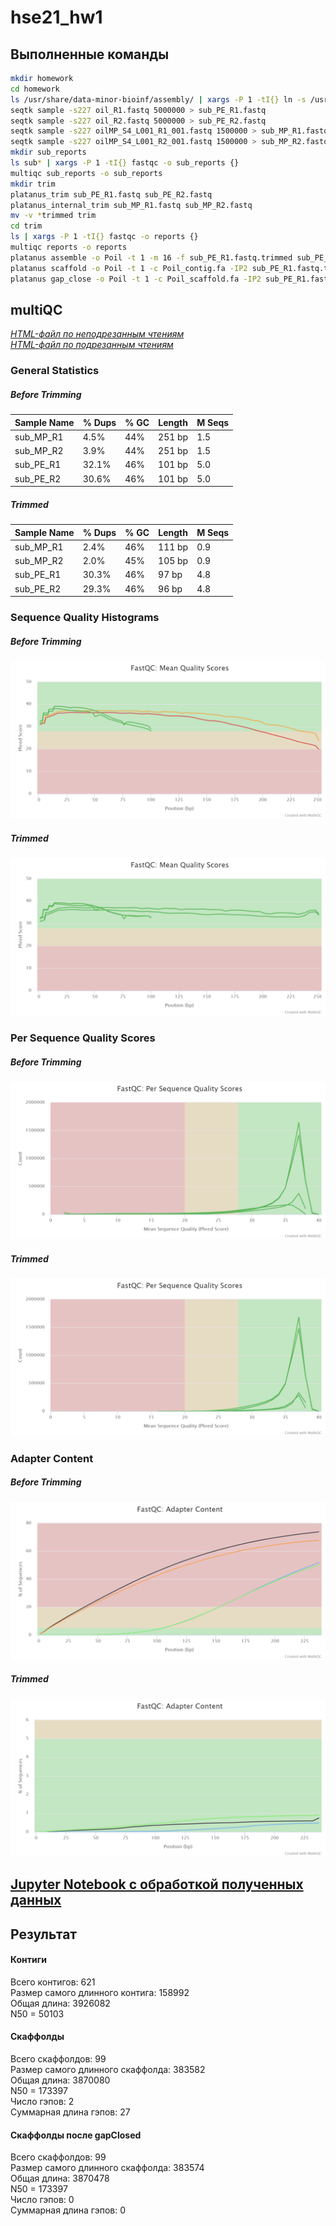 # hse21_hw1

## Выполненные команды
```bash
mkdir homework
cd homework
ls /usr/share/data-minor-bioinf/assembly/ | xargs -P 1 -tI{} ln -s /usr/share/data-minor-bioinf/assembly/{}
seqtk sample -s227 oil_R1.fastq 5000000 > sub_PE_R1.fastq
seqtk sample -s227 oil_R2.fastq 5000000 > sub_PE_R2.fastq
seqtk sample -s227 oilMP_S4_L001_R1_001.fastq 1500000 > sub_MP_R1.fastq
seqtk sample -s227 oilMP_S4_L001_R2_001.fastq 1500000 > sub_MP_R2.fastq
mkdir sub_reports
ls sub* | xargs -P 1 -tI{} fastqc -o sub_reports {}
multiqc sub_reports -o sub_reports
mkdir trim
platanus_trim sub_PE_R1.fastq sub_PE_R2.fastq
platanus_internal_trim sub_MP_R1.fastq sub_MP_R2.fastq
mv -v *trimmed trim
cd trim
ls | xargs -P 1 -tI{} fastqc -o reports {}
multiqc reports -o reports
platanus assemble -o Poil -t 1 -m 16 -f sub_PE_R1.fastq.trimmed sub_PE_R2.fastq.trimmed 2> assemble.log
platanus scaffold -o Poil -t 1 -c Poil_contig.fa -IP2 sub_PE_R1.fastq.trimmed sub_PE_R2.fastq.trimmed -OP2 sub_MP_R1.fastq.int_trimmed sub_MP_R2.fastq.int_trimmed 2> scaffold.log
platanus gap_close -o Poil -t 1 -c Poil_scaffold.fa -IP2 sub_PE_R1.fastq.trimmed sub_PE_R2.fastq.trimmed -OP2 sub_MP_R1.fastq.int_trimmed sub_MP_R2.fastq.int_trimmed 2> gapclose.log

```

## multiQC
[*HTML-файл по неподрезанным чтениям*](/data/multiqc_not_trimmed.html)\
[*HTML-файл по подрезанным чтениям*](/data/multiqc_trimmed.html)

### General Statistics
##### Before Trimming
Sample Name |	% Dups |	% GC |	Length |	M Seqs
-|-|-|-|-
sub_MP_R1 |	4.5% |	44% |	251 bp |	1.5
sub_MP_R2 |	3.9% |	44% |	251 bp |	1.5
sub_PE_R1 |	32.1% |	46% |	101 bp |	5.0
sub_PE_R2	| 30.6%	| 46%	| 101 bp |	5.0

##### Trimmed
Sample Name |	% Dups |	% GC |	Length |	M Seqs
-|-|-|-|-
sub_MP_R1 |	2.4% |	46%  |	111 bp |	0.9
sub_MP_R2 |	2.0% |	45% |	105 bp |	0.9
sub_PE_R1 |	30.3% |	46% |	97 bp |	4.8
sub_PE_R2	| 29.3%	| 46%	| 96 bp |	4.8

### Sequence Quality Histograms
##### Before Trimming
![](screenshots/fastqc_per_base_sequence_quality_plot.png)
##### Trimmed
![](screenshots/trim_fastqc_per_base_sequence_quality_plot.png)
### Per Sequence Quality Scores
##### Before Trimming
![](screenshots/fastqc_per_sequence_quality_scores_plot.png)
##### Trimmed
![](screenshots/trim_fastqc_per_sequence_quality_scores_plot.png)
### Adapter Content
##### Before Trimming
![](screenshots/fastqc_adapter_content_plot.png)
##### Trimmed
![](screenshots/trim_fastqc_adapter_content_plot.png)


## [Jupyter Notebook с обработкой полученных данных](/src/Homework_code.ipynb)

## Результат

#### Контиги
Всего контигов: 621\
Размер самого длинного контига: 158992\
Общая длина: 3926082\
N50 = 50103

#### Скаффолды
Всего скаффолдов: 99\
Размер самого длинного скаффолда: 383582\
Общая длина: 3870080\
N50 = 173397\
Число гэпов: 2\
Суммарная длина гэпов: 27

#### Скаффолды после gapClosed
Всего скаффолдов: 99\
Размер самого длинного скаффолда: 383574\
Общая длина: 3870478\
N50 = 173397\
Число гэпов: 0\
Суммарная длина гэпов: 0
